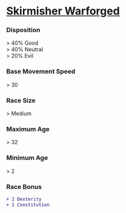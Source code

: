 <script>const page = "raceTypes"</script>
# **[Skirmisher Warforged](https://www.dndbeyond.com/races/warforged#Skirmisher)**
### **Disposition**
\> 40% Good<br>
\> 40% Neutral<br>
\> 20% Evil
### **Base Movement Speed**
\> 30
### **Race Size**
\> Medium
### **Maximum Age**
\> 32
### **Minimum Age**
\> 2
### **Race Bonus**
```diff
+ 2 Dexterity
+ 1 Constitution
```
